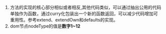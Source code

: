 ﻿1. 方法的实现的核心部分相似或者相反,其他代码类似，可以通过抽出公用的代码单独作为函数，通过curry化包装出一个新的函数返回，可以减少代码增加可重用性。参考extend、extendOwn和defaults的实现。
2. dom节点nodeType的值是**数字1~12**
